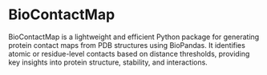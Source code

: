 # BioContactMap
BioContactMap is a lightweight and efficient Python package for generating protein contact maps from PDB structures using BioPandas. It identifies atomic or residue-level contacts based on distance thresholds, providing key insights into protein structure, stability, and interactions.
